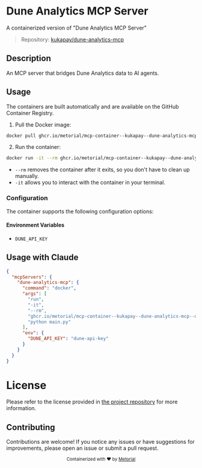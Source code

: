 
# Dune Analytics MCP Server

A containerized version of "Dune Analytics MCP Server"

> Repository: [kukapay/dune-analytics-mcp](https://github.com/kukapay/dune-analytics-mcp)

## Description

An MCP server that bridges Dune Analytics data to AI agents.


## Usage

The containers are built automatically and are available on the GitHub Container Registry.

1. Pull the Docker image:

```bash
docker pull ghcr.io/metorial/mcp-container--kukapay--dune-analytics-mcp--dune-analytics-mcp
```

2. Run the container:

```bash
docker run -it --rm ghcr.io/metorial/mcp-container--kukapay--dune-analytics-mcp--dune-analytics-mcp 
```

- `--rm` removes the container after it exits, so you don't have to clean up manually.
- `-it` allows you to interact with the container in your terminal.


### Configuration

The container supports the following configuration options:




#### Environment Variables

- `DUNE_API_KEY`




## Usage with Claude

```json
{
  "mcpServers": {
    "dune-analytics-mcp": {
      "command": "docker",
      "args": [
        "run",
        "-it",
        "--rm",
        "ghcr.io/metorial/mcp-container--kukapay--dune-analytics-mcp--dune-analytics-mcp",
        "python main.py"
      ],
      "env": {
        "DUNE_API_KEY": "dune-api-key"
      }
    }
  }
}
```

# License

Please refer to the license provided in [the project repository](https://github.com/kukapay/dune-analytics-mcp) for more information.

## Contributing

Contributions are welcome! If you notice any issues or have suggestions for improvements, please open an issue or submit a pull request.

<div align="center">
  <sub>Containerized with ❤️ by <a href="https://metorial.com">Metorial</a></sub>
</div>
  